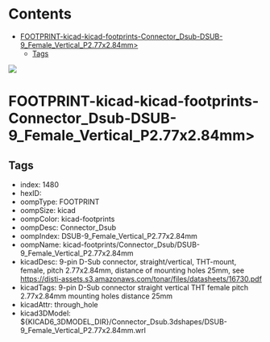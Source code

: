 



Contents
========

* [FOOTPRINT-kicad-kicad-footprints-Connector_Dsub-DSUB-9_Female_Vertical_P2.77x2.84mm>](#footprint-kicad-kicad-footprints-connector_dsub-dsub-9_female_vertical_p277x284mm)
	* [Tags](#tags)
  
![][im]
# FOOTPRINT-kicad-kicad-footprints-Connector_Dsub-DSUB-9_Female_Vertical_P2.77x2.84mm>

## Tags

- index: 1480
- hexID: 
- oompType: FOOTPRINT
- oompSize: kicad
- oompColor: kicad-footprints
- oompDesc: Connector_Dsub
- oompIndex: DSUB-9_Female_Vertical_P2.77x2.84mm
- oompName: kicad-footprints/Connector_Dsub/DSUB-9_Female_Vertical_P2.77x2.84mm
- kicadDesc: 9-pin D-Sub connector, straight/vertical, THT-mount, female, pitch 2.77x2.84mm, distance of mounting holes 25mm, see https://disti-assets.s3.amazonaws.com/tonar/files/datasheets/16730.pdf
- kicadTags: 9-pin D-Sub connector straight vertical THT female pitch 2.77x2.84mm mounting holes distance 25mm
- kicadAttr: through_hole
- kicad3DModel: ${KICAD6_3DMODEL_DIR}/Connector_Dsub.3dshapes/DSUB-9_Female_Vertical_P2.77x2.84mm.wrl



[im]: image.png
